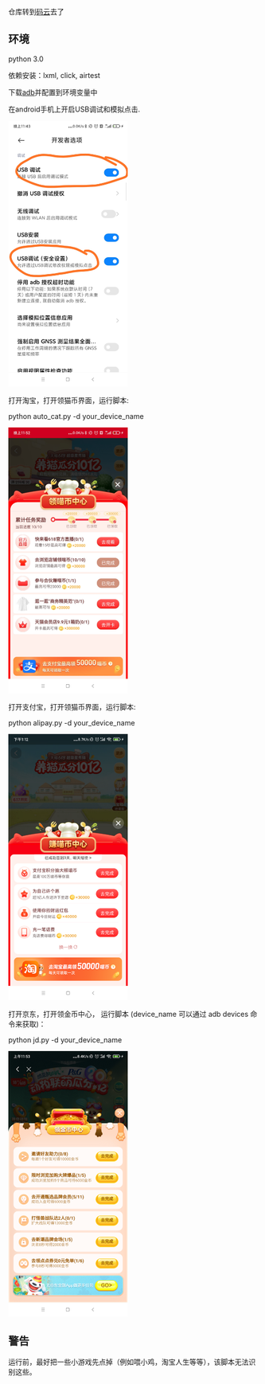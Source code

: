 仓库转到[码云](https://gitee.com/youyi_sizruru/AutoCat)去了

## 环境

python 3.0

依赖安装：lxml, click, airtest

下载[adb](https://developer.android.com/studio/command-line/adb)并配置到环境变量中



在android手机上开启USB调试和模拟点击.

<img src="preview/usb_setting.jpg" alt="USB调试" width="240px"/>

打开淘宝，打开领猫币界面，运行脚本:

python auto_cat.py -d your_device_name

<img src="preview/taobao.jpg" alt="淘宝" width="240px"/>

打开支付宝，打开领猫币界面，运行脚本:

python alipay.py -d your_device_name

<img src="preview/alipay.png" alt="支付宝" width="240px"/>

打开京东，打开领金币中心， 运行脚本 (device_name 可以通过 adb devices 命令来获取)：

python jd.py -d your_device_name  

<img src="preview/jd.png" alt="狗东" width="240px"/>

## 警告

运行前，最好把一些小游戏先点掉（例如喂小鸡，淘宝人生等等），该脚本无法识别这些。

